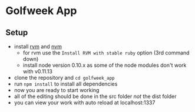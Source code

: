 # Golfweek App

## Setup

* install [rvm](https://rvm.io/rvm/install) and [nvm](https://github.com/creationix/nvm)
    * for rvm use the ```Install RVM with stable ruby``` option (3rd command down)
    * install node version 0.10.x as some of the node modules don't work with v0.11.13
* clone the repository and ```cd golfweek_app```
* run ```npm install``` to install all dependencies
* now you are ready to start working
* all of the editing should be done in the src folder _not_ the dist folder
* you can view your work with auto reload at localhost:1337
